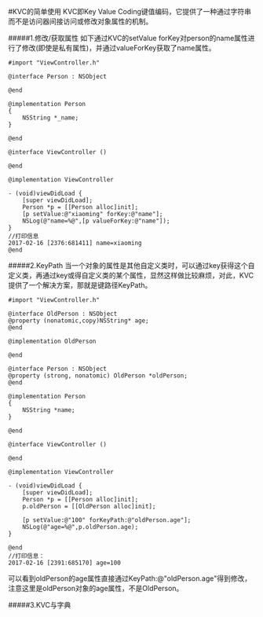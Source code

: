 #KVC的简单使用
KVC即Key Value Coding键值编码，它提供了一种通过字符串而不是访问器间接访问或修改对象属性的机制。

#####1.修改/获取属性
如下通过KVC的setValue forKey对person的name属性进行了修改(即使是私有属性)，并通过valueForKey获取了name属性。
```objc
#import "ViewController.h"

@interface Person : NSObject

@end

@implementation Person
{
    NSString *_name;
}

@end

@interface ViewController ()

@end

@implementation ViewController

- (void)viewDidLoad {
    [super viewDidLoad];
    Person *p = [[Person alloc]init];
    [p setValue:@"xiaoming" forKey:@"name"];
    NSLog(@"name=%@",[p valueForKey:@"name"]);
}
//打印信息
2017-02-16 [2376:681411] name=xiaoming
@end
```

#####2.KeyPath
当一个对象的属性是其他自定义类时，可以通过key获得这个自定义类，再通过key或得自定义类的某个属性，显然这样做比较麻烦，对此，KVC提供了一个解决方案，那就是键路径KeyPath。

```objc
#import "ViewController.h"

@interface OldPerson : NSObject
@property (nonatomic,copy)NSString* age;
@end

@implementation OldPerson

@end

@interface Person : NSObject
@property (strong, nonatomic) OldPerson *oldPerson;
@end

@implementation Person
{
    NSString *name;
}

@end

@interface ViewController ()

@end

@implementation ViewController

- (void)viewDidLoad {
    [super viewDidLoad];
    Person *p = [[Person alloc]init];
    p.oldPerson = [[OldPerson alloc]init];

    [p setValue:@"100" forKeyPath:@"oldPerson.age"];
    NSLog(@"age=%@",p.oldPerson.age);
}

@end
//打印信息：
2017-02-16 [2391:685170] age=100
```
可以看到oldPerson的age属性直接通过KeyPath:@"oldPerson.age"得到修改，注意这里是oldPerson对象的age属性，不是OldPerson。

#####3.KVC与字典

